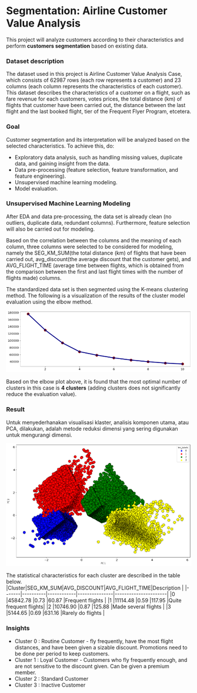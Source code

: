 # Segmentation: Airline Customer Value Analysis
This project will analyze customers according to their characteristics and perform **customers segmentation** based on existing data.

### Dataset description
The dataset used in this project is Airline Customer Value Analysis Case, which consists of 62987 rows (each row represents a customer) and 23 columns (each column represents the characteristics of each customer). This dataset describes the characteristics of a customer on a flight, such as fare revenue for each customers, votes prices, the total distance (km) of flights that customer have been carried out, the distance between the last flight and the last booked flight,  tier of the Frequent Flyer Program, etcetera.

### Goal
Customer segmentation and its interpretation will be analyzed  based on the selected characteristics. To achieve this, do:
- Exploratory data analysis, such as handling missing values, duplicate data, and gaining insight from the data.
- Data pre-processing (feature selection, feature transformation, and feature engineering).
- Unsupervised machine learning modeling.
- Model evaluation.

### Unsupervised Machine Learning Modeling
After EDA and data pre-processing, the data set is already clean (no outliers, duplicate data, redundant columns). Furthermore, feature selection will also be carried out for modeling.

Based on the correlation between the columns and the meaning of each column, three columns were selected to be considered for modeling, namely the SEG_KM_SUM(the total distance (km) of flights that have been carried out, avg_discount(the average discount that the customer gets), and AVG_FLIGHT_TIME (average time between flights, which is obtained from the comparison between the first and last flight times with the number of flights made) columns.

The standardized data set is then segmented using the K-means clustering method. The following is a visualization of the results of the cluster model evaluation using the elbow method.

![Elbow Method](elbow-plot.png)

Based on the elbow plot above, it is found that the most optimal number of clusters in this case is **4 clusters** (adding clusters does not significantly reduce the evaluation value).

### Result
Untuk menyederhanakan visualisasi klaster, analisis komponen utama, atau PCA, dilakukan, adalah metode reduksi dimensi yang sering digunakan untuk mengurangi dimensi.

![PCA Visualization](pca-visualization.png)

The statistical characteristics for each cluster are described in the table below.
|Cluster|SEG_KM_SUM|AVG_DISCOUNT|AVG_FLIGHT_TIME|Description           |
|-------|----------|------------|---------------|----------------------|
|0      |45842.78  |0.73        |60.87          |Frequent flights      |
|1      |11114.48  |0.59        |117.95         |Quite frequent flights|
|2      |10746.90  |0.87        |125.88         |Made several flights  |
|3      |5144.65   |0.69        |631.16         |Rarely do flights     |


### Insights
- Cluster 0 : Routine Customer - fly frequently, have the most flight distances, and have been given a sizable discount. Promotions need to be done per period to keep customers.
- Cluster 1 : Loyal Customer - Customers who fly frequently enough, and are not sensitive to the discount given. Can be given a premium member.
- Cluster 2 : Standard Customer
- Cluster 3 : Inactive Customer